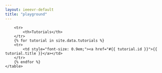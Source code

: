 ```yaml
---
layout: ieeevr-default
title: "playground"
---
```

<style>
    .styled-table {
        border-collapse: collapse;
        margin: 25px 0;
        font-size: 0.8em;
        font-family: sans-serif;
        /*min-width: 400px;*/
        box-shadow: 0 0 20px rgba(0, 0, 0, 0.15);
        display: table;
    }

    .styled-table thead tr {
        background-color: #00aeef;
        color: #ffffff;
        text-align: left;
    }

    .styled-table th,
    .styled-table td {
        padding: 12px 15px;
    }

    .styled-table tbody tr {
        border-bottom: 1px solid #dddddd;
    }

    .styled-table tbody tr:nth-of-type(even) {
        background-color: #f3f3f3;
    }

    .styled-table tbody tr:last-of-type {
        border-bottom: 2px solid #00aeef;
    }

    .styled-table tbody tr.active-row {
        font-weight: bold;
        color: #00aeef;
    }

</style>


<div>
    <table class="styled-table">

        <tr>
            <th>Tutorials</th>
        </tr>
        {% for tutorial in site.data.tutorials %}
        <tr>
            <td style="font-size: 0.9em;"><a href="#{{ tutorial.id }}">{{ tutorial.title }}</a></td>
        </tr>
        {% endfor %}
    </table>
</div>

<!--
<table class="styled-table" style="font-size: 0.8em;">
            <tr>
                <th>BoF Session's Name</th>
                <th>Description</th>
                <th>Chair</th>
                <th>Time</th>
            </tr>
            {% for bof in site.data.bof %}
            <tr>
                <td style="font-size: 0.9em;">{{ bof.name }}</td>
                <td style="font-size: 0.9em;">{{ bof.description }}</td>
                <td style="font-size: 0.9em;">{{ bof.chair }}</td>
                <td style="font-size: 0.9em;">{{ bof.session }}</td>
                
            </tr>
            {% endfor %}
            
            </table>
            -->










